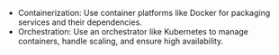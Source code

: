 - Containerization: Use container platforms like Docker for packaging services and their dependencies.
- Orchestration: Use an orchestrator like Kubernetes to manage containers, handle scaling, and ensure high availability.

